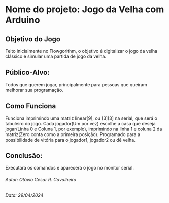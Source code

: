 # Nome do projeto: Jogo da Velha com Arduino

## Objetivo do Jogo
Feito inicialmente no Flowgorithm, o objetivo é digitalizar o jogo da velha clássico e simular uma partida de jogo da velha.

## Público-Alvo: 
Todos que querem jogar, principalmente para pessoas que queiram melhorar sua programação.

## Como Funciona
Funciona imprimindo uma matriz linear[9], ou [3][3] na serial, que será o tabuleiro do jogo.
Cada jogador(Um por vez) escolhe a casa que deseja jogar(Linha 0 e Coluna 1, por exemplo), imprimindo na linha 1 e coluna 2 da matriz(Zero conta como a primeira posição).
Programado para a possibilidade de vitória para o jogador1, jogador2 ou dê velha.

## Conclusão:
Executará os comandos e aparecerá o jogo no monitor serial.


###### Autor: Otávio Cesar R. Cavalheiro
###### Data: 29/04/2024
